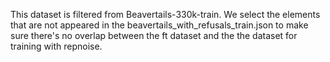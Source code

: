 This dataset is filtered from Beavertails-330k-train. We select the elements that are not appeared in the beavertails_with_refusals_train.json to make sure there's no overlap between the ft dataset and the the dataset for training with repnoise.